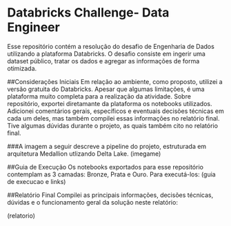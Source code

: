 # Databricks Challenge- Data Engineer
  Esse repositório contém a resolução do desafio de Engenharia de Dados utilizando a plataforma Databricks. O desafio consiste em ingerir uma dataset público, tratar os dados e agregar as informações de forma otimizada.

##Considerações Iniciais
  Em relação ao ambiente, como proposto, utilizei a versão gratuita do Databricks. Apesar que algumas limitações, é uma plataforma muito completa para a realização da atividade.
  Sobre repositório, exportei diretamante da plataforma os notebooks utilizados. Adicionei comentários gerais, específicos e eventuais decisões técnicas em cada um deles, mas também compilei essas informações no relatório final.
  Tive algumas dúvidas durante o projeto, as quais também cito no relatório final.
  
  ###A imagem a seguir descreve a pipeline do projeto, estruturada em arquitetura Medallion utlizando Delta Lake.
  (imegame)
  
##Guia de Execução
  Os notebooks exportados para esse repositório contemplam as 3 camadas: Bronze, Prata e Ouro.
  Para executá-los:
  (guia de execucao e links)
  
##Relatório Final
  Compilei as principais informações, decisões técnicas, dúvidas e o funcionamento geral da solução neste relatório:

  (relatorio)


  
